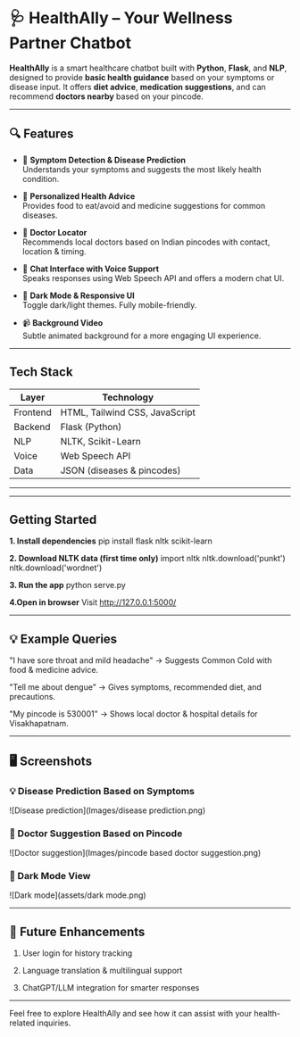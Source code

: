 # 🩺 HealthAlly – Your Wellness Partner Chatbot

**HealthAlly** is a smart healthcare chatbot built with **Python**, **Flask**, and **NLP**, designed to provide **basic health guidance** based on your symptoms or disease input. It offers **diet advice**, **medication suggestions**, and can recommend **doctors nearby** based on your pincode.

---

## 🔍 Features

- 🧠 **Symptom Detection & Disease Prediction**  
  Understands your symptoms and suggests the most likely health condition.

- 🍎 **Personalized Health Advice**  
  Provides food to eat/avoid and medicine suggestions for common diseases.

- 📍 **Doctor Locator**  
  Recommends local doctors based on Indian pincodes with contact, location & timing.

- 💬 **Chat Interface with Voice Support**  
  Speaks responses using Web Speech API and offers a modern chat UI.

- 🌙 **Dark Mode & Responsive UI**  
  Toggle dark/light themes. Fully mobile-friendly.

- 📹 **Background Video**  
  Subtle animated background for a more engaging UI experience.

---

## Tech Stack

| Layer     | Technology         |
|-----------|--------------------|
| Frontend  | HTML, Tailwind CSS, JavaScript |
| Backend   | Flask (Python)     |
| NLP       | NLTK, Scikit-Learn |
| Voice     | Web Speech API     |
| Data      | JSON (diseases & pincodes)     |
----------------------------------------------
---

## Getting Started

**1. Install dependencies**
pip install flask nltk scikit-learn

**2. Download NLTK data (first time only)**
import nltk
nltk.download('punkt')
nltk.download('wordnet')

**3. Run the app**
python serve.py

**4.Open in browser**
Visit http://127.0.0.1:5000/

---

## 💡 Example Queries

"I have sore throat and mild headache"
→ Suggests Common Cold with food & medicine advice.

"Tell me about dengue"
→ Gives symptoms, recommended diet, and precautions.

"My pincode is 530001"
→ Shows local doctor & hospital details for Visakhapatnam.

---

## 🖥️ Screenshots

### 💡 Disease Prediction Based on Symptoms
![Disease prediction](Images/disease prediction.png)

### 📍 Doctor Suggestion Based on Pincode
![Doctor suggestion](Images/pincode based doctor suggestion.png)

### 🌙 Dark Mode View
![Dark mode](assets/dark mode.png)

---

## 📌 Future Enhancements

1. User login for history tracking

2. Language translation & multilingual support

3. ChatGPT/LLM integration for smarter responses

---

Feel free to explore HealthAlly and see how it can assist with your health-related inquiries.
